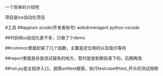 一个简单的介绍吧

项目是ios自动化项目

#工具
##appium xcode(开发者账号) webdriveragent python vscode

##代码和ui自动化差不多，只做了个demo

##common里面封装了几个函数，主要是定位用的以及隐示等待

##report里面是存放测试报告的地方，暂时是放到根目录下的，后期再改

##run.py是主程序入口，调用unittest框架，执行testcase中test_开头的测试用例



